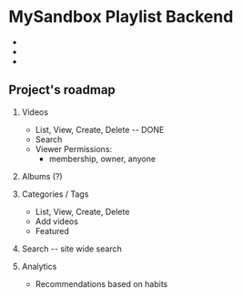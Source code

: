 MySandbox Playlist Backend
==========================

*
*
*

Project's roadmap
-----------------

1. Videos
    + List, View, Create, Delete -- DONE
    - Search
    - Viewer Permissions:
        - membership, owner, anyone
        
2. Albums (?)

3. Categories / Tags
    - List, View, Create, Delete
    - Add videos
    - Featured

4. Search -- site wide search

5. Analytics
    - Recommendations based on habits